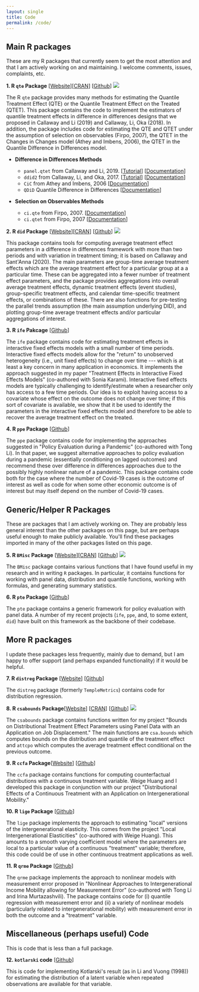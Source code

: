 ```yaml
---
layout: single
title: Code
permalink: /code/
---
```


## Main R packages

These are my R packages that currently seem to get the most attention and that I am actively working on and maintaining.  I welcome comments, issues, complaints, etc.

**1. R `qte` Package** [[Website](http://bcallaway11.github.io/qte/)][[CRAN](https://cran.r-project.org/web/packages/qte/index.html)] [[Github](https://github.com/bcallaway11/qte)] [![](http://cranlogs.r-pkg.org/badges/grand-total/qte)](http://cran.rstudio.com/web/packages/qte/index.html)

The R `qte` package provides many methods for estimating the Quantile Treatment Effect (QTE) or the Quantile Treatment Effect on the Treated (QTET). This package contains the code to implement the estimators of quantile treatment effects in difference in differences designs that we proposed in Callaway and Li (2019) and Callaway, Li, Oka (2018).  In addition, the package includes code for estimating the QTE and QTET under the assumption of selection on observables (Firpo, 2007), the QTET in the Changes in Changes model (Athey and Imbens, 2006), the QTET in the Quantile Difference in Differences model.

  * **Difference in Differences Methods**

    * `panel.qtet` from Callaway and Li, 2019. [[Tutorial](http://bcallaway11.github.io/qte/articles/panel-qtet.html)] [[Documentation](http://bcallaway11.github.io/qte/reference/panel.qtet.html)]
    * `ddid2` from Callaway, Li, and Oka, 2017.  [[Tutorial](http://bcallaway11.github.io/qte/articles/ddid2.html)] [[Documentation](http://bcallaway11.github.io/qte/reference/ddid2.html)]
    * `CiC` from Athey and Imbens, 2006 [[Documentation](http://bcallaway11.github.io/qte/reference/CiC.html)]
    * `QDiD` Quantile Difference in Differences [[Documentation](http://bcallaway11.github.io/qte/reference/QDiD.html)]

  * **Selection on Observables Methods**

    * `ci.qte` from Firpo, 2007.  [[Documentation](http://bcallaway11.github.io/qte/reference/ci.qte.html)]
    * `ci.qtet` from Firpo, 2007 [[Documentation](http://bcallaway11.github.io/qte/reference/ci.qtet.html)]

**2. R `did` Package** [[Website](http://bcallaway11.github.io/did/)][[CRAN](https://cran.r-project.org/web/packages/did/index.html)] [[Github](https://github.com/bcallaway11/did)] [![](http://cranlogs.r-pkg.org/badges/grand-total/did)](http://cran.rstudio.com/web/packages/did/index.html)

This package contains tools for computing average treatment effect parameters in a difference in differences framework with more than two periods and with variation in treatment timing; it is based on Callaway and Sant'Anna (2020).  The main parameters are group-time average treatment effects which are the average treatment effect for a particular group at a a particular time.  These can be aggregated into a fewer number of treatment effect parameters, and the package provides aggregations into overall average treatment effects, dynamic treatment effects (event studies), group-specific treatment effects, and calendar time-specific treatment effects, or combinations of these.  There are also functions for pre-testing the parallel trends assumption (the main assumption underlying DID), and plotting group-time average treatment effects and/or particular aggregations of interest.

**3. R `ife` Pakcage** [[Github](https://github.com/bcallaway11/ife)] 

The `ife` package contains code for estimating treatment effects in interactive fixed effects models with a small number of time periods.  Interactive fixed effects models allow for the "return" to unobserved heterogeneity (i.e., unit fixed effects) to change over time --- which is at least a key concern in many application in economics.  It implements the approach suggested in my paper "Treatment Effects in Interactive Fixed Effects Models" (co-authored with Sonia Karami).  Interactive fixed effects models are typically challenging to identify/estimate when a researcher only has access to a few time periods.  Our idea is to exploit having access to a covariate whose effect on the outcome does not change over time; if this sort of covariate is available, we show that it be used to identify the parameters in the interactive fixed effects model and therefore to be able to recover the average treatment effect on the treated.

**4. R `ppe` Package** [[Github](https://github.com/bcallaway11/ppe)]

The `ppe` package contains code for implementing the approaches suggested in "Policy Evaluation during a Pandemic" (co-authored with Tong Li).  In that paper, we suggest alternative approaches to policy evaluation during a pandemic (essentially conditioning on lagged outcomes) and recommend these over difference in differences approaches due to the possibly highly nonlinear nature of a pandemic.  This package contains code both for the case where the number of Covid-19 cases is the outcome of interest as well as code for when some other economic outcome is of interest but may itself depend on the number of Covid-19 cases.


## Generic/Helper R Packages

These are packages that I am actively working on.  They are probably less general interest than the other packages on this page, but are perhaps useful enough to make publicly available.  You'll find these packages imported in many of the other packages listed on this page.

**5. R `BMisc` Package** [[Website](http://bcallaway11.github.io/BMisc/)][[CRAN](https://cran.r-project.org/web/packages/BMisc/index.html)] [[Github](https://github.com/bcallaway11/BMisc)] [![](http://cranlogs.r-pkg.org/badges/grand-total/BMisc)](http://cran.rstudio.com/web/packages/BMisc/index.html)

The `BMisc` package contains various functions that I have found useful in my research and in writing `R` packages.  In particular, it contains functions for working with panel data, distribution and quantile functions, working with formulas, and generating summary statistics.

**6. R `pte` Package** [[Github](https://github.com/bcallaway11/pte)]

The `pte` package contains a generic framework for policy evaluation with panel data.  A number of my recent projects (`ife`, `ppe`, and, to some extent, `did`) have built on this framework as the backbone of their codebase.

## More R packages

I update these packages less frequently, mainly due to demand, but I am happy to offer support (and perhaps expanded functionality) if it would be helpful.

**7. R `distreg` Package** [[Website](http://bcallaway11.github.io/distreg/)] [[Github](https://github.com/bcallaway11/distreg)] 

The `distreg` package (formerly `TempleMetrics`) contains code for distribution regression.


**8. R `csabounds` Package**[[Website](https://bcallaway11.github.io/csabounds/)] [[CRAN](https://cran.r-project.org/web/packages/csabounds/index.html)] [[Github](https://github.com/bcallaway11/csabounds)] [![](http://cranlogs.r-pkg.org/badges/grand-total/csabounds)](http://cran.rstudio.com/web/packages/csabounds/index.html)

The `csabounds` package contains functions written for my project "Bounds on Distributional Treatment Effect Parameters using Panel Data with an Application on Job Displacement."  The main functions are `csa.bounds` which computes bounds on the distribution and quantile of the treatment effect and `attcpo` which computes the average treatment effect conditional on the previous outcome.

**9. R `ccfa` Package**[[Website](https://WeigeHuangEcon.github.io/ccfa/)] [[Github](https://github.com/WeigeHuangEcon/ccfa)]

The `ccfa` package contains functions for computing counterfactual distributions with a continuous treatment variable.  Weige Huang and I developed this package in conjunction with our project "Distributional Effects of a Continuous Treatment with an Application on Intergenerational Mobility." 

**10. R `lige` Package** [[Github](https://github.com/bcallaway11/lige)] 

The `lige` package implements the approach to estimating "local" versions of the intergenerational elasticity.  This comes from the project "Local Intergenerational Elasticities" (co-authored with Weige Huang).  This amounts to a smooth varying coefficient model where the parameters are local to a particular value of a continuous "treatment" variable; therefore, this code could be of use in other continuous treatment applications as well.

**11. R `qrme` Package** [[Github](https://github.com/bcallaway11/qrme)]

The `qrme` package implements the approach to nonlinear models with measurement error proposed in "Nonlinear Approaches to Intergenerational Income Mobility allowing for Measurement Error" (co-authored with Tong Li and Irina Murtazashvili).  The package contains code for (i) quantile regression with measurement error and (ii) a variety of nonlinear models (particularly related to intergenerational mobility) with measurement error in both the outcome and a "treatment" variable.

## Miscellaneous (perhaps useful) Code

This is code that is less than a full package.

**12. `kotlarski` code** [[Github](https://github.com/bcallaway11/kotlarski)]

This is code for implementing Kotlarski's result (as in Li and Vuong (1998)) for estimating the distribution of a latent variable when repeated observations are available for that variable.  
